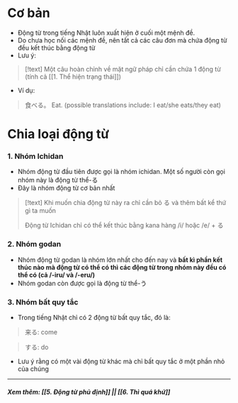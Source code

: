 
# Cơ bản

- Động từ trong tiếng Nhật luôn xuất hiện ở cuối một mệnh đề.
- Do chưa học nối các mệnh đề, nên tất cả các câu đơn mà chứa động từ đều kết thúc bằng động từ
- Lưu ý:
>[!text]
>Một câu hoàn chỉnh về mặt ngữ pháp chỉ cần chứa 1 động từ (tính cả [[1. Thể hiện trạng thái]])

- Ví dụ:
>食べる。
>Eat. (possible translations include: I eat/she eats/they eat)

# Chia loại động từ

### 1. Nhóm Ichidan

- Nhóm động từ đầu tiên được gọi là nhóm ichidan. Một số người còn gọi nhóm này là động từ thể-る
- Đây là nhóm động từ cơ bản nhất
>[!text]
>Khi muốn chia động từ này ra chỉ cần bỏ る và thêm bất kể thứ gì ta muốn
>
>Động từ Ichidan chỉ có thể kết thúc bằng kana hàng /i/ hoặc /e/ + る


### 2. Nhóm  godan

- Nhóm động từ godan là nhóm lớn nhất cho đến nay và **bất kì phần kết thúc nào mà động từ có thể có thì các động từ trong nhóm này đều có thể có (cả /-iru/ và /-eru/)**
- Nhóm godan còn được gọi là động từ thể-う


### 3. Nhóm bất quy tắc

- Trong tiếng Nhật chỉ có 2 động từ bất quy tắc, đó là:

>来る: come

>する: do

- Lưu ý rằng có một vài động từ khác mà chỉ bất quy tắc ở một phần nhỏ của chúng



___
##### Xem thêm: [[5. Động từ phủ định]] || [[6. Thì quá khứ]]

